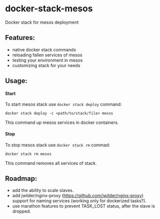 # docker-stack-mesos
Docker stack for mesos deployment

## Features:
- native docker stack commands
- reloading fallen services of mesos
- testing your environment in mesos
- customizing stack for your needs

## Usage:
#### Start
To start mesos stack use `docker stack deploy` command:
```
docker stack deploy -c <path/to/stack/file> mesos
```
This command up mesos services in docker containers.

#### Stop
To stop mesos stack use `docker stack rm` commad:
```
docker stack rm mesos
```
This command removes all services of stack.

## Roadmap:
- add the ability to scale slaves.
- add jwilder/nginx-proxy (https://github.com/jwilder/nginx-proxy) support for naming services (working only for dockerized tasks?).
- use marathon features to prevent TASK_LOST status, after the slave is dropped.
